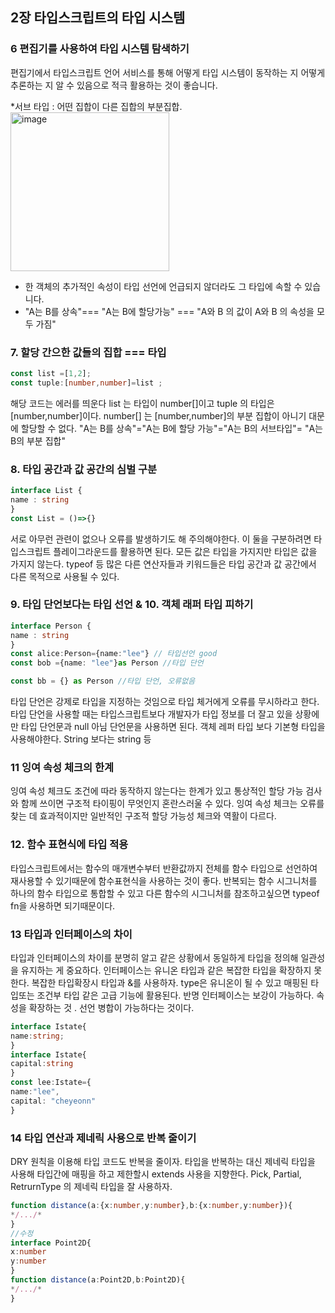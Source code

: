 ## 2장 타입스크립트의 타입 시스템
### 6 편집기를 사용하여 타입 시스템 탐색하기 
편집기에서 타입스크립트 언어 서비스를 통해 어떻게 타입 시스템이 동작하는 지 어떻게 추론하는 지 알 수 있음으로 적극 활용하는 것이 좋습니다. 

*서브 타입 : 어떤 집합이 다른 집합의 부분집합.
<img width="254" alt="image" src="https://github.com/XionWCFM/effective-typescript-study/assets/82435813/001e10b0-3bc9-4828-a7c3-da15e2621d30">

- 한 객체의 추가적인 속성이 타입 선언에 언급되지 않더라도 그 타입에 속할 수 있습니다.
-  "A는 B를 상속"=== "A는 B에 할당가능" === "A와 B 의 값이 A와 B 의 속성을 모두 가짐"
### 7. 할당 간으한 값들의 집합 === 타입 
  ```ts
const list =[1,2];
const tuple:[number,number]=list ;
```
해당 코드는 에러를 띄운다 list 는 타입이 number[]이고 tuple 의 타입은 [number,number]이다. number[] 는 [number,number]의 부분 집합이 아니기 대문에 할당할 수 없다. "A는 B를 상속"="A는 B에 할당 가능"="A는 B의 서브타입"= "A는 B의 부분 집합"
### 8. 타입 공간과 값 공간의 심벌 구분
  ```ts
interface List {
name : string
}
const List = ()=>{} 
```
서로 아무런 관련이 없으나 오류를 발생하기도 해 주의해야한다. 이 둘을 구분하려면 타입스크립트 플레이그라운드를 활용하면 된다.  모든 값은 타입을 가지지만 타입은 값을 가지지 않는다. typeof 등  많은 다른 연산자들과 키워드들은 타입 공간과 값 공간에서 다른 목적으로 사용될 수 있다. 
### 9. 타입 단언보다는 타입 선언 & 10. 객체 래퍼 타입 피하기 
  ```ts
interface Person {
name : string
}
const alice:Person={name:"lee"} // 타입선언 good
const bob ={name: "lee"}as Person //타입 단언

const bb = {} as Person //타입 단언, 오류없음 
```

타입 단언은 강제로 타입을 지정하는 것임으로 타입 체거에게 오류를 무시하라고 한다. 타입 단언을 사용할 때는 타입스크립트보다 개발자가 타입 정보를 더 잘고 있을 상황에만 타입 단언문과 null 아님 단언문을 사용하면 된다. 객체 레퍼 타입 보다 기본형 타입을 사용해야한다. String 보다는 string 등 
### 11 잉여 속성 체크의 한계 
잉여 속성 체크도 조건에 따라 동작하지 않는다는 한계가 있고 통상적인 할당 가능 검사와 함께 쓰이면 구조적 타이핑이 무엇인지 혼란스러울 수 있다. 잉여 속성 체크는 오류를 찾는 데 효과적이지만 일반적인 구조적 할당 가능성 체크와 역활이 다르다. 
### 12. 함수 표현식에 타입 적용
타입스크립트에서는 함수의 매개변수부터 반환값까지 전체를 함수 타입으로 선언하여 재사용할 수 있기때문에 함수표현식을 사용하는 것이 좋다. 반복되는 함수 시그니처를 하나의 함수 타입으로 통합할 수 있고 다른 함수의 시그니처를 참조하고싶으면 typeof fn을 사용하면 되기때문이다. 
### 13 타입과 인터페이스의 차이
타입과 인터페이스의 차이를 분명히 알고 같은 상황에서 동일하게 타입을 정의해 일관성을 유지하는 게 중요하다. 인터페이스는 유니온 타입과 같은 복잡한 타입을 확장하지 못한다. 복잡한 타입확장시 타입과 &를 사용하자. type은 유니온이 될 수 있고 매핑된 타입또는 조건부 타입 같은 고급 기능에 활용된다. 반명 인터페이스는 보강이 가능하다. 속성을 확장하는 것 . 선언 병합이 가능하다는 것이다. 
```ts
interface Istate{
name:string;
}
interface Istate{
capital:string
}
const lee:Istate={
name:"lee",
capital: "cheyeonn"
}
```
### 14 타입 연산과 제네릭 사용으로 반복 줄이기 
DRY 원칙을 이용해 타입 코드도 반복을 줄이자. 타입을 반복하는 대신 제네릭 타입을 사용해 타입간에 매핑을 하고 제한할시 extends 사용을 지향한다. Pick, Partial, RetrurnType 의 제네릭 타입을 잘 사용하자.
```ts
function distance(a:{x:number,y:number},b:{x:number,y:number}){
*/.../*
}
//수정
interface Point2D{
x:number
y:number
}
function distance(a:Point2D,b:Point2D){
*/.../*
}
```
